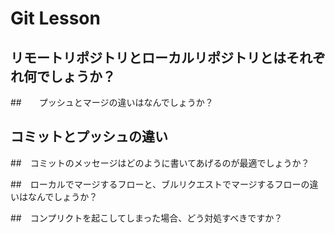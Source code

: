 # Git Lesson


## リモートリポジトリとローカルリポジトリとはそれぞれ何でしょうか？




##　　プッシュとマージの違いはなんでしょうか？




## コミットとプッシュの違い




##　コミットのメッセージはどのように書いてあげるのが最適でしょうか？



##　ローカルでマージするフローと、ブルリクエストでマージするフローの違いはなんでしょうか？



##　コンプリクトを起こしてしまった場合、どう対処すべきですか？